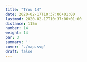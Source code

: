 ```yaml
---
title: "Trou 14"
date: 2020-02-17T10:37:06+01:00
lastmod: 2020-02-17T10:37:06+01:00
distance: 115m
number: 14
weight: 14
par: 3
summary: ''
cover: './map.svg'
draft: false
---
```



